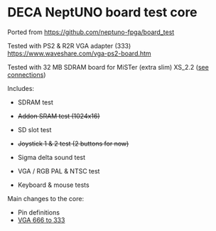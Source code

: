 # DECA NeptUNO board test core

Ported from https://github.com/neptuno-fpga/board_test

Tested with PS2 & R2R VGA adapter (333)  https://www.waveshare.com/vga-ps2-board.htm

Tested with 32 MB SDRAM board for MiSTer (extra slim) XS_2.2 ([see connections](https://github.com/SoCFPGA-learning/DECA/tree/main/Projects/sdram_mister_deca))

Includes:

 - SDRAM test

 - ~~Addon SRAM test (1024x16)~~

 - SD slot test

 - ~~Joystick 1 & 2 test (2 buttons for now)~~

 - Sigma delta sound test

 - VGA / RGB PAL & NTSC test

 - Keyboard & mouse tests

   

Main changes to the core:

* Pin definitions
* [VGA 666 to 333](vga666-333.md)

